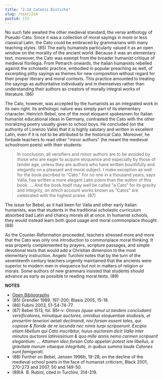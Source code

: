 ```yaml
---
title: "2.14 Catonis Disticha"
slug: /text/214
postid: 173
---
```

No such fate awaited the other medieval standard, the verse anthology of Pseudo-Cato. Since it was a collection of moral sayings in more or less classical Latin, the Cato could be embraced by grammarians with many teaching styles. (85) The early humanists particularly valued it as an open window on the morality of the ancient world. Because it was an elementary text, moreover, the Cato was exempt from the broader humanist critique of medieval florilegia. From Petrarch onwards, the Italian humanists rebelled against the scholastic practice, embodied in popular preaching as well, of excerpting pithy sayings as themes for new composition without regard for their proper literary and moral contexts. This practice amounted to treating the sayings as authoritative individually and in themselves rather than understanding their authors as creators of morally integral works of literature. (86)

The Cato, however, was accepted by the humanists as an integrated work in its own right. Its anthologic nature was simply part of its elementary character. Heinrich Bebel, one of the most eloquent spokesmen for Italian humanist educational ideas in Germany, contrasted the Cato with the other moralizing poetry usually given to school boys. He concluded (on the authority of Lorenzo Valla) that it is highly salutary and written in excellent Latin, even if it is not to be attributed to the historical Cato. Moreover, he forbade teachers to read other "minor authors" (he meant the medieval schoolroom poets) with their students:

> In conclusion, all versifiers and minor authors are to be avoided by those who are eager to acquire eloquence and especially by those of tender age, unless they are authors who have written bountifully and elegantly on a pleasant and moral subject. I make exception as well for the book ascribed to "Cato." For no one in a thousand years, says Valla, has written a more elegant Latin poem than the author of this book. ... And the book itself may well be called "a Cato" for its gravity and integrity, on which account works known as "Catos" are celebrated with the highest praise. (87)

The issue for Bebel, as it had been for Valla and other early Italian humanists, was that students in the traditional scholastic curriculum absorbed bad Latin and chancy morals all at once. In humanist schools, they would instead learn both good usage and moral commonplace thought. (88)

As the Counter-Reformation proceeded, teachers stressed more and more that the Cato was only one introduction to commonplace moral thinking. It was properly complemented by prayers, scripture passages, and simple devotional texts that would add a Christian dimension to the most elementary instruction. Angelo Turchini notes that by the turn of the seventeenth century teachers urgently maintained that the ancients were superior to modern men in eloquence but not in matters of religion or morals. Some authors of new grammars insisted that students should advance as early as possible to reading moral texts. (89)

**NOTES**
* [Open Bibliography](/bibliography.pdf)
* (85) Grendler 1989, 197-200; Blasio 2005, 15-18.
* (86) Fubini 2003, 51-54-74-77.
* (87) Bebel 1513, fol. B5r-v: *Omnes (quae simul ut tandem concludam) versificatores, minutique auctores, omnibus eloquentiae studiosis, et presertim teneriori aetati declinandi, nisi forsan essent tales, qui copiose &amp; floride de re iucunda nec nimis turpi scripserunt. Excipio etiam libellum qui Cato inscribitur, huius auctorem dicit Valla inter minutos auctores latinissimum &amp; quo mille annis nemo carmen scripserit elegantium. ... Attamen ideo forsan Cato appelari potest iste libellus, a gravitate morum vitaeque integritate, in quibus summa laude Catones sunt famigerati.*
* (88) Further on Bebel, Jensen 1996b, 19-28; on the decline of the medieval school poets in the face of humanist criticism, Black 2001, 270-273 and 2007, 50 and 149-50.
* (89)Â  B. Rubini, cited in Turchini, 314-319.
